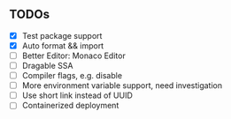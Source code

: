 ## TODOs

- [x] Test package support
- [x] Auto format && import
- [ ] Better Editor: Monaco Editor
- [ ] Dragable SSA
- [ ] Compiler flags, e.g. disable
- [ ] More environment variable support, need investigation
- [ ] Use short link instead of UUID
- [ ] Containerized deployment